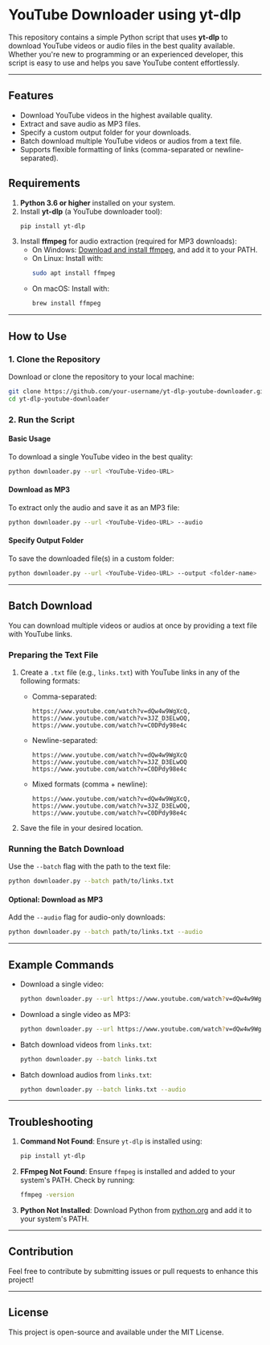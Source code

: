 # YouTube Downloader using yt-dlp

This repository contains a simple Python script that uses **yt-dlp** to download YouTube videos or audio files in the best quality available. Whether you're new to programming or an experienced developer, this script is easy to use and helps you save YouTube content effortlessly.

---

## Features

- Download YouTube videos in the highest available quality.
- Extract and save audio as MP3 files.
- Specify a custom output folder for your downloads.
- Batch download multiple YouTube videos or audios from a text file.
- Supports flexible formatting of links (comma-separated or newline-separated).

## Requirements

1. **Python 3.6 or higher** installed on your system.
2. Install **yt-dlp** (a YouTube downloader tool):
   ```bash
   pip install yt-dlp
   ```
3. Install **ffmpeg** for audio extraction (required for MP3 downloads):
   - On Windows: [Download and install ffmpeg](https://ffmpeg.org/download.html), and add it to your PATH.
   - On Linux: Install with:
     ```bash
     sudo apt install ffmpeg
     ```
   - On macOS: Install with:
     ```bash
     brew install ffmpeg
     ```

---

## How to Use

### 1. Clone the Repository

Download or clone the repository to your local machine:

```bash
git clone https://github.com/your-username/yt-dlp-youtube-downloader.git
cd yt-dlp-youtube-downloader
```

### 2. Run the Script

#### **Basic Usage**

To download a single YouTube video in the best quality:

```bash
python downloader.py --url <YouTube-Video-URL>
```

#### **Download as MP3**

To extract only the audio and save it as an MP3 file:

```bash
python downloader.py --url <YouTube-Video-URL> --audio
```

#### **Specify Output Folder**

To save the downloaded file(s) in a custom folder:

```bash
python downloader.py --url <YouTube-Video-URL> --output <folder-name>
```

---

## Batch Download

You can download multiple videos or audios at once by providing a text file with YouTube links.

### Preparing the Text File

1. Create a `.txt` file (e.g., `links.txt`) with YouTube links in any of the following formats:

   - Comma-separated:
     ```
     https://www.youtube.com/watch?v=dQw4w9WgXcQ, https://www.youtube.com/watch?v=3JZ_D3ELwOQ, https://www.youtube.com/watch?v=C0DPdy98e4c
     ```
   - Newline-separated:
     ```
     https://www.youtube.com/watch?v=dQw4w9WgXcQ
     https://www.youtube.com/watch?v=3JZ_D3ELwOQ
     https://www.youtube.com/watch?v=C0DPdy98e4c
     ```
   - Mixed formats (comma + newline):
     ```
     https://www.youtube.com/watch?v=dQw4w9WgXcQ,
     https://www.youtube.com/watch?v=3JZ_D3ELwOQ,
     https://www.youtube.com/watch?v=C0DPdy98e4c
     ```

2. Save the file in your desired location.

### Running the Batch Download

Use the `--batch` flag with the path to the text file:

```bash
python downloader.py --batch path/to/links.txt
```

#### Optional: Download as MP3

Add the `--audio` flag for audio-only downloads:

```bash
python downloader.py --batch path/to/links.txt --audio
```

---

## Example Commands

- Download a single video:

  ```bash
  python downloader.py --url https://www.youtube.com/watch?v=dQw4w9WgXcQ
  ```

- Download a single video as MP3:

  ```bash
  python downloader.py --url https://www.youtube.com/watch?v=dQw4w9WgXcQ --audio
  ```

- Batch download videos from `links.txt`:

  ```bash
  python downloader.py --batch links.txt
  ```

- Batch download audios from `links.txt`:
  ```bash
  python downloader.py --batch links.txt --audio
  ```

---

## Troubleshooting

1. **Command Not Found**: Ensure `yt-dlp` is installed using:
   ```bash
   pip install yt-dlp
   ```
2. **FFmpeg Not Found**: Ensure `ffmpeg` is installed and added to your system's PATH. Check by running:
   ```bash
   ffmpeg -version
   ```
3. **Python Not Installed**: Download Python from [python.org](https://www.python.org/) and add it to your system's PATH.

---

## Contribution

Feel free to contribute by submitting issues or pull requests to enhance this project!

---

## License

This project is open-source and available under the MIT License.
